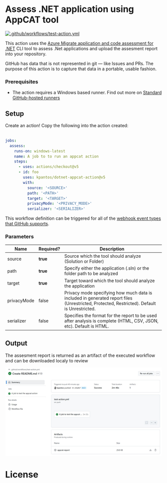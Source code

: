 # Assess .NET application using AppCAT tool

[![.github/workflows/test-action.yml](https://github.com/kpantos/dotnet-appcat-action/actions/workflows/test-action.yml/badge.svg)](https://github.com/kpantos/dotnet-appcat-action/actions/workflows/test-action.yml)

This action uses the [Azure Migrate application and code assessment for .NET](https://learn.microsoft.com/en-us/azure/migrate/appcat/dotnet) CLI tool to assess .Net applications and upload the assesment report into your repository.

GitHub has data that is not represented in git — like Issues and PRs. The purpose of this action is to capture that data in a portable, usable fashion.

### Prerequisites
- The action requires a Windows based runner. Find out more on [Standard GitHub-hosted runners](https://docs.github.com/en/actions/using-github-hosted-runners/using-github-hosted-runners/about-github-hosted-runners#standard-github-hosted-runners-for-public-repositories)

## Setup

Create an action! Copy the following into the action created:

```yaml

jobs:
  assess:
    runs-on: windows-latest
    name: A job to to run an appcat action
    steps:
      - uses: actions/checkout@v5
      - id: foo
        uses: kpantos/dotnet-appcat-action@v5
        with:
          source: '<SOURCE>'
          path: '<PATH>'
          target: '<TARGET>'
          privacyMode: '<PRIVACY_MODE>'
          serializer: '<SERIALIZER>'
```

This workflow definition can be triggered for all of the [webhook event types that GitHub supports](https://docs.github.com/en/actions/reference/events-that-trigger-workflows#webhook-events).

### Parameters

| Name | Required? | Description |
|--|--|--|
| source | **true** | Source which the tool should analyze (Solution or Folder) |
| path | **true** | Specify either the application (.sln) or the folder path to be analyzed |
| target | **true** | Target toward which the tool should analyze the application |
| privacyMode | false | Privacy mode specifying how much data is included in generated report files (Unrestricted, Protected, Restricted). Default is Unrestricted. |
| serializer | false | Specifies the format for the report to be used after analysis is complete (HTML, CSV, JSON, etc). Default is HTML. |


## Output

The assesment report is returned as an artifact of the executed workflow and can be downloaded localy to review 

![artifact retreival screen](images/assesment-report.jpg)

# License
